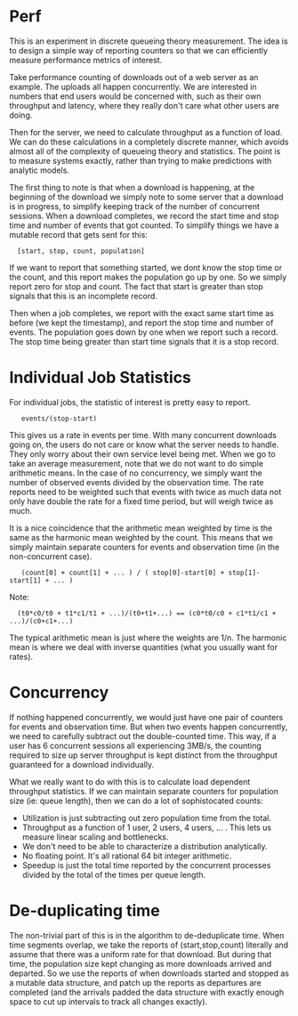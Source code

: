 # Perf

This is an experiment in discrete queueing theory measurement.
The idea is to design a simple way of reporting counters so that
we can efficiently measure performance metrics of interest.

Take performance counting of downloads out of a web server as an example.
The uploads all happen concurrently.  We are interested in numbers
that end users would be concerned with, such as their own throughput
and latency, where they really don't care what other users are doing.

Then for the server, we need to calculate throughput as a function of load.
We can do these calculations in a completely discrete manner, which avoids
almost all of the complexity of queueing theory and statistics.  The point
is to measure systems exactly, rather than trying to make predictions with
analytic models.

The first thing to note is that when a download is happening, at the beginning
of the download we simply note to some server that a download is in progress,
to simplify keeping track of the number of concurrent sessions.  When a download
completes, we record the start time and stop time and number of events that got
counted.  To simplify things we have a mutable record that gets sent for this:

```
  [start, stop, count, population]
```

If we want to report that something started, we dont know the stop time or the count,
and this report makes the population go up by one.  So we simply report zero for stop
and count.  The fact that start is greater than stop signals that this is an incomplete
record.

Then when a job completes, we report with the exact same start time as before (we kept the timestamp),
and report the stop time and number of events.  The population goes down by one when we report
such a record.  The stop time being greater than start time signals that it is a stop record.

# Individual Job Statistics

For individual jobs, the statistic of interest is pretty easy to report.

```
   events/(stop-start)
```
This gives us a rate in events per time.  With many concurrent downloads going on, the users
do not care or know what the server needs to handle.  They only worry about their own service
level being met.  When we go to take an average measurement, note that we do not want to
do simple arithmetic means.  In the case of no concurrency, we simply want the number of observed
events divided by the observation time.  The rate reports need to be weighted such that
events with twice as much data not only have double the rate for a fixed time period, but 
will weigh twice as much.

It is a nice coincidence that the arithmetic mean weighted by time
is the same as the harmonic mean weighted by the count.  This means that we simply maintain
separate counters for events and observation time (in the non-concurrent case).

```
   (count[0] + count[1] + ... ) / ( stop[0]-start[0] + stop[1]-start[1] + ... )
```

Note:

```
  (t0*c0/t0 + t1*c1/t1 + ...)/(t0+t1+...) == (c0*t0/c0 + c1*t1/c1 + ...)/(c0+c1+...)
```
The typical arithmetic mean is just where the weights are 1/n.
The harmonic mean is where we deal with inverse quantities (what you usually want for rates).

# Concurrency

If nothing happened concurrently, we would just have one pair of counters for events and observation time.
But when two events happen concurrently, we need to carefully subtract out the double-counted time.
This way, if a user has 6 concurrent sessions all experiencing 3MB/s, the counting required to
size up server throughput is kept distinct from the throughput guaranteed for a download individually.

What we really want to do with this is to calculate load dependent throughput statistics.
If we can maintain separate counters for population size (ie: queue length), then we can do a
lot of sophistocated counts:

* Utilization is just subtracting out zero population time from the total.
* Throughput as a function of 1 user, 2 users, 4 users, ... .  This lets us measure linear scaling and bottlenecks.
* We don't need to be able to characterize a distribution analytically.
* No floating point.  It's all rational 64 bit integer arithmetic.
* Speedup is just the total time reported by the concurrent processes divided by the total of
  the times per queue length. 

# De-duplicating time

The non-trivial part of this is in the algorithm to de-deduplicate time.  When time segments overlap,
we take the reports of (start,stop,count) literally and assume that there was a uniform rate for that download.
But during that time, the population size kept changing as more downloads arrived and departed.
So we use the reports of when downloads started and stopped as a mutable data structure, and patch up
the reports as departures are completed (and the arrivals padded the data structure with exactly enough
space to cut up intervals to track all changes exactly).
